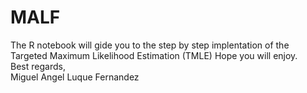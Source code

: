 # MALF
The R notebook will gide you to the step by step implentation of the Targeted Maximum Likelihood Estimation (TMLE) 
Hope you will enjoy.  
Best regards,  
Miguel Angel Luque Fernandez  
